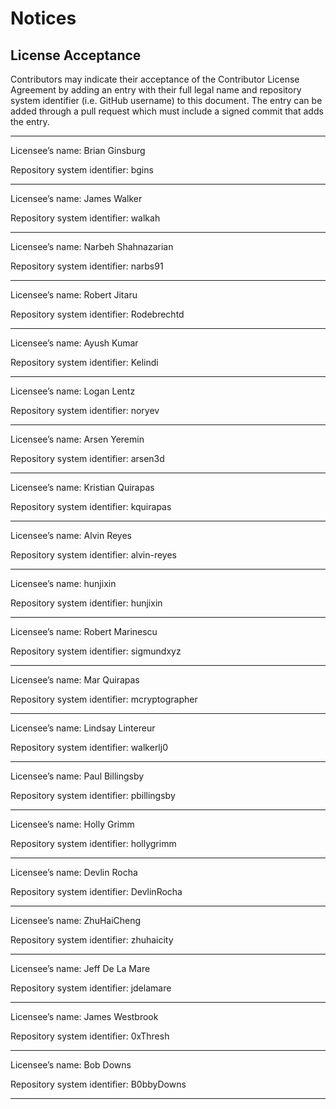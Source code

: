 # Notices

## License Acceptance

Contributors may indicate their acceptance of the Contributor License Agreement by adding an entry with their full legal name and repository system identifier (i.e. GitHub username) to this document. The entry can be added through a pull request which must include a signed commit that adds the entry.

---------------------------------------------------------------------------------

Licensee’s name: Brian Ginsburg

Repository system identifier: bgins

---------------------------------------------------------------------------------

Licensee’s name: James Walker

Repository system identifier: walkah

---------------------------------------------------------------------------------

Licensee’s name: Narbeh Shahnazarian

Repository system identifier: narbs91

---------------------------------------------------------------------------------

Licensee’s name: Robert Jitaru

Repository system identifier: Rodebrechtd

---------------------------------------------------------------------------------

Licensee’s name: Ayush Kumar

Repository system identifier: Kelindi

---------------------------------------------------------------------------------

Licensee’s name: Logan Lentz

Repository system identifier: noryev

---------------------------------------------------------------------------------

Licensee’s name: Arsen Yeremin

Repository system identifier: arsen3d

---------------------------------------------------------------------------------

Licensee’s name: Kristian Quirapas

Repository system identifier: kquirapas

---------------------------------------------------------------------------------

Licensee’s name: Alvin Reyes

Repository system identifier: alvin-reyes

---------------------------------------------------------------------------------

Licensee’s name: hunjixin

Repository system identifier: hunjixin

---------------------------------------------------------------------------------
Licensee’s name: Robert Marinescu

Repository system identifier: sigmundxyz

---------------------------------------------------------------------------------
Licensee’s name: Mar Quirapas

Repository system identifier: mcryptographer

---------------------------------------------------------------------------------
Licensee’s name: Lindsay Lintereur

Repository system identifier: walkerlj0

---------------------------------------------------------------------------------
Licensee’s name: Paul Billingsby

Repository system identifier: pbillingsby

---------------------------------------------------------------------------------
Licensee’s name: Holly Grimm

Repository system identifier: hollygrimm

---------------------------------------------------------------------------------

Licensee’s name: Devlin Rocha

Repository system identifier: DevlinRocha

---------------------------------------------------------------------------------

Licensee’s name: ZhuHaiCheng

Repository system identifier: zhuhaicity

---------------------------------------------------------------------------------

Licensee’s name: Jeff De La Mare

Repository system identifier: jdelamare

---------------------------------------------------------------------------------

Licensee’s name: James Westbrook

Repository system identifier: 0xThresh

---------------------------------------------------------------------------------

Licensee’s name: Bob Downs

Repository system identifier: B0bbyDowns

---------------------------------------------------------------------------------
